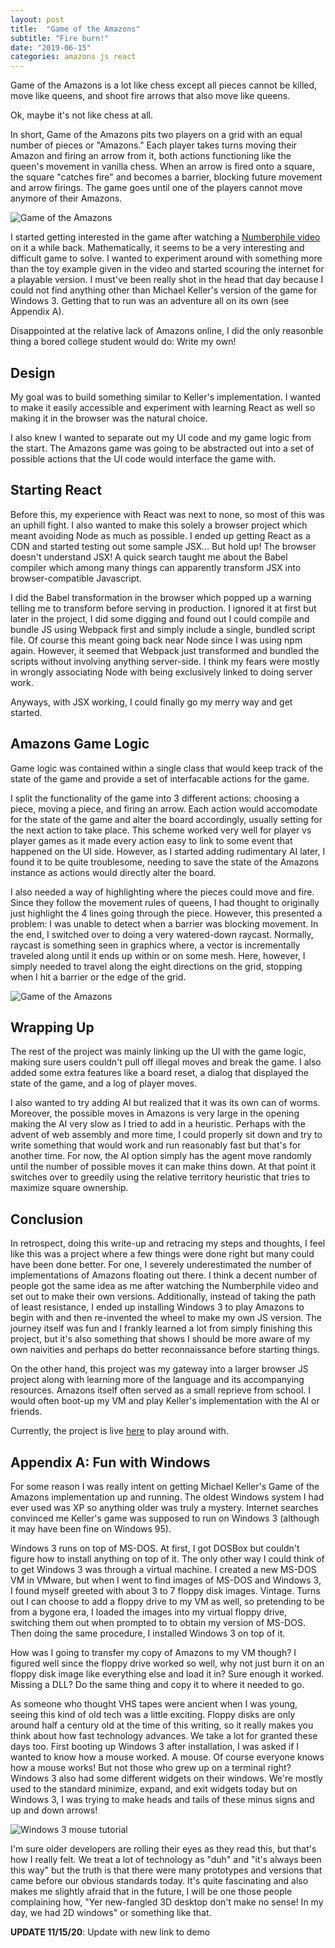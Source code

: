 ```yaml
---
layout: post
title:  "Game of the Amazons"
subtitle: "Fire burn!"
date: "2019-06-15"
categories: amazons js react
---
```


Game of the Amazons is a lot like chess except all pieces cannot be killed, move like queens,
and shoot fire arrows that also move like queens.

Ok, maybe it's not like chess at all.

In short, Game of the Amazons pits two players on a grid with an equal number of pieces or "Amazons."
Each player takes turns moving their Amazon and firing an arrow from it,
both actions functioning like the queen's
movement in vanilla chess. When an arrow is fired onto a square, the square "catches fire" and becomes
a barrier, blocking future movement and arrow firings. The game goes until one of the players cannot
move anymore of their Amazons.

![Game of the Amazons](/images/amazons/amazons_01.gif)

I started getting interested in the game after watching a
[Numberphile video](https://www.youtube.com/watch?v=kjSOSeRZVNg)
on it a while back. Mathematically, it seems to be a very interesting and
difficult game to solve. I wanted to experiment around with something more than the
toy example given in the video and started scouring the internet for a playable version.
I must've been really shot in the head that day because I could not find anything other
than Michael Keller's version of the game for Windows 3. Getting that
to run was an adventure all on its own (see Appendix A).

Disappointed at the relative lack of Amazons online, I did the only reasonble thing
a bored college student would do: Write my own!

## Design

My goal was to build something similar to Keller's implementation. I wanted to make
it easily accessible and experiment with learning React as well so making it in the browser was the natural choice.

I also knew I wanted to separate out my UI code and my game logic from the start. The Amazons game
was going to be abstracted out into a set of possible actions that the UI code would interface
the game with.

## Starting React

Before this, my experience with React was next to none, so most of this was an uphill fight.
I also wanted to make this solely a browser project which meant avoiding Node as much as possible.
I ended up getting React as a CDN and started testing out some sample JSX... But hold up! The browser
doesn't understand JSX! A quick search taught me about the Babel compiler which among many things
can apparently transform JSX into browser-compatible Javascript.

I did the Babel transformation in the browser which popped up a warning telling me to transform before
serving in production. I ignored it at first but later in the project, I did some digging and found out
I could compile and bundle JS using Webpack first and simply include a single, bundled script file.
Of course this meant going back near Node since I was using npm again. However, it seemed that Webpack
just transformed and bundled the scripts without involving anything server-side. I think my fears
were mostly in wrongly associating Node with being exclusively linked to doing server work.

Anyways, with JSX working, I could finally go my merry way and get started.

## Amazons Game Logic

Game logic was contained within a single class that would keep track of the state of the game and provide
a set of interfacable actions for the game.

I split the functionality of the game into 3 different actions: choosing a piece, moving a piece, and firing
an arrow. Each action would accomodate for the state of the game and alter the board accordingly,
usually setting for the next action to take place. This scheme worked very well for player vs player
games as it made every action easy to link to some event that happened on the UI side. However,
as I started adding rudimentary AI later, I found it to be quite troublesome, needing to save the
state of the Amazons instance as actions would directly alter the board.

I also needed a way of highlighting where the pieces could move and fire. Since they follow the movement
rules of queens, I had thought to originally just highlight the 4 lines going through the piece. However,
this presented a problem: I was unable to detect when a barrier was blocking movement. In the end,
I switched over to doing a very watered-down raycast. Normally, raycast is something seen in graphics where,
a vector is incrementally traveled along until it ends up within or on some mesh. Here, however, I simply
needed to travel along the eight directions on the grid, stopping when I hit a barrier or the edge of the grid.

![Game of the Amazons](/images/amazons/amazons_02.png)

## Wrapping Up

The rest of the project was mainly linking up the UI with the game logic, making sure users couldn't pull off
illegal moves and break the game. I also added some extra features like a board reset, a dialog that displayed
the state of the game, and a log of player moves.

I also wanted to try adding AI but realized that it was its own can of worms. Moreover, the possible moves
in Amazons is very large in the opening making the AI very slow as I tried to add in a heuristic. Perhaps
with the advent of web assembly and more time, I could properly sit down and try to write something that
would work and run reasonably fast but that's for another time. For now, the AI option simply has the agent move randomly
until the number of possible moves it can make thins down. At that point it switches over to
greedily using the relative territory heuristic that tries to maximize square ownership.

## Conclusion

In retrospect, doing this write-up and retracing my steps and thoughts, I feel like this was a project
where a few things were done right but many could have been done better. For one, I severely underestimated
the number of implementations of Amazons floating out there. I think a decent number of people got the same idea
as me after watching the Numberphile video and set out to make their own versions. Additionally, instead of taking the
path of least resistance, I ended up installing Windows 3 to play Amazons to begin with and then
re-invented the wheel to make my own JS version. The journey itself was fun and I frankly learned a lot
from simply finishing this project, but it's also something that shows I should be more aware of
my own naivities and perhaps do better reconnaissance before starting things.

On the other hand, this project was my gateway into a larger browser JS project along with learning more of
the language and its accompanying resources. Amazons itself often served as a small reprieve from school. I
would often boot-up my VM and play Keller's implementation with the AI or friends.

Currently, the project is live [here](/amazons-js) to play around with.

## Appendix A: Fun with Windows

For some reason I was really intent on getting Michael Keller's Game of the Amazons implementation up
and running. The oldest Windows system I had ever used was XP so anything older was truly a mystery.
Internet searches convinced me Keller's game was supposed to run on Windows 3 (although it may have been
fine on Windows 95).

Windows 3 runs on top of MS-DOS.
At first, I got DOSBox but couldn't figure how to install anything on top of it. The only other way
I could think of to get Windows 3 was through a virtual machine. I created a new MS-DOS VM in VMware,
but when I went to find images of MS-DOS and Windows 3, I found myself greeted with about 3 to 7 floppy
disk images. Vintage. Turns out I can choose to add a floppy drive to my VM as well, so pretending to be from a
bygone era, I loaded the images into my virtual floppy drive, switching them out when prompted to
to obtain my version of MS-DOS. Then doing the same procedure, I installed Windows 3 on top of it.

How was I going to transfer my copy of Amazons to my VM though? I figured well since the floppy drive
worked so well, why not just burn it on an floppy disk image like everything else and load it in? Sure enough it worked.
Missing a DLL? Do the same thing and copy it to where it needed to go. 

As someone who thought VHS tapes were ancient when I was young, seeing this kind of old tech was a little
exciting. Floppy disks are only around half a century old at the time of this writing, so it really makes
you think about how fast technology advances. We take a lot for granted these days too. First booting up
Windows 3 after installation, I was asked if I wanted to know how a mouse worked. A mouse. Of course everyone
knows how a mouse works! But not those who grew up on a terminal right? Windows 3 also had some
different widgets on their windows. We're mostly used to the standard minimize, expand, and exit widgets today
but on Windows 3, I was trying to make heads and tails of these minus signs and up and down arrows!

![Windows 3 mouse tutorial](/images/amazons/win3_mouse.png)

I'm sure older developers are rolling their eyes as they read this, but that's how I really felt. We treat
a lot of technology as "duh" and "it's always been this way" but the truth is that there were many prototypes
and versions that came before our obvious standards today. It's quite fascinating and also makes me slightly
afraid that in the future, I will be one those people complaining how, "Yer new-fangled 3D desktop don't
make no sense! In my day, we had 2D windows" or something like that.

**UPDATE 11/15/20**: Update with new link to demo